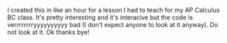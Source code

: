 I created this in like an hour for a lesson I had to teach for my AP Calculus BC class. It's pretty interesting and it's interacive but the code is verrrrrrrryyyyyyyyyy bad (I don't expect anyone to look at it anyway). Do not look at it. Ok thanks bye!
